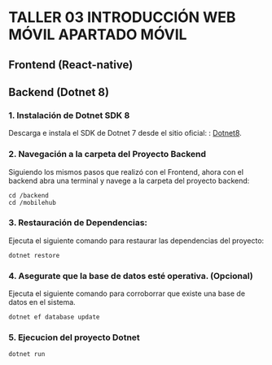 # TALLER 03 INTRODUCCIÓN WEB MÓVIL APARTADO MÓVIL

## Frontend (React-native)



## Backend (Dotnet 8)

### 1. Instalación de Dotnet SDK 8

Descarga e instala el SDK de Dotnet 7 desde el sitio oficial: : [Dotnet8](https://dotnet.microsoft.com/es-es/download/dotnet/8.0).

### 2. Navegación a la carpeta del Proyecto Backend

Siguiendo los mismos pasos que realizó con el Frontend, ahora con el backend abra una terminal y navege a la carpeta del proyecto backend:
```cli
cd /backend
cd /mobilehub
```

### 3. Restauración de Dependencias:

Ejecuta el siguiente comando para restaurar las dependencias del proyecto:
```cli
dotnet restore
```

### 4. Asegurate que la base de datos esté operativa. (Opcional)

Ejecuta el siguiente comando para corroborrar que existe una base de datos en el sistema.
```cli
dotnet ef database update
```

### 5. Ejecucion del proyecto Dotnet 
```cli
dotnet run
```
